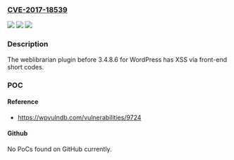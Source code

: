 ### [CVE-2017-18539](https://cve.mitre.org/cgi-bin/cvename.cgi?name=CVE-2017-18539)
![](https://img.shields.io/static/v1?label=Product&message=n%2Fa&color=blue)
![](https://img.shields.io/static/v1?label=Version&message=n%2Fa&color=blue)
![](https://img.shields.io/static/v1?label=Vulnerability&message=n%2Fa&color=brighgreen)

### Description

The weblibrarian plugin before 3.4.8.6 for WordPress has XSS via front-end short codes.

### POC

#### Reference
- https://wpvulndb.com/vulnerabilities/9724

#### Github
No PoCs found on GitHub currently.


